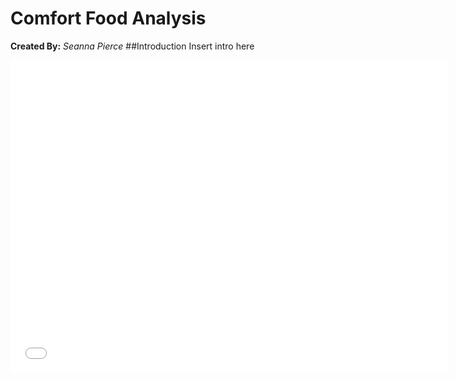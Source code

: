 # Comfort Food Analysis

  **Created By:** *Seanna Pierce*
    ##Introduction
      Insert intro here
  <iframe
    src="assets/recipe_heatmap.html"
    width="700"
    height="500"
    frameborder="0"
    style="background-color: black;"
  ></iframe>
  